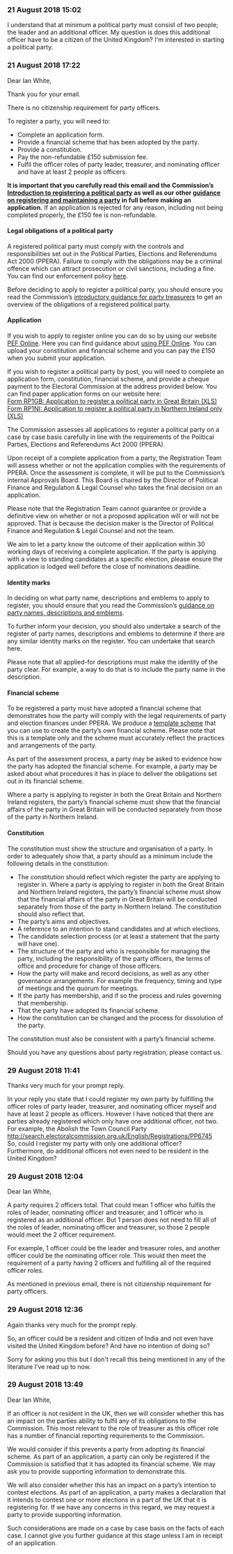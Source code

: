 ### 21 August 2018 15:02

I understand that at minimum a political party must consist of two people; the leader and an additional officer. My question is does this additional officer have to be a citizen of the United Kingdom? I'm interested in starting a political party.



### 21 August 2018 17:22

Dear Ian White,

Thank you for your email.

There is no citizenship requirement for party officers.

To register a party, you will need to:
- Complete an application form.
- Provide a financial scheme that has been adopted by the party.
- Provide a constitution.
- Pay the non-refundable £150 submission fee.
- Fulfil the officer roles of party leader, treasurer, and nominating officer and have at least 2 people as officers. 

**It is important that you carefully read this email and the Commission’s [Introduction to registering a political party](https://www.electoralcommission.org.uk/__data/assets/pdf_file/0004/107680/intro-registration-rp.pdf) as well as our other [guidance on registering and maintaining a party](https://www.electoralcommission.org.uk/i-am-a/party-or-campaigner/guidance-for-political-parties/registering-and-maintaining-a-party) in full before making an application.**  If an application is rejected for any reason, including not being completed properly, the £150 fee is non-refundable.

#### Legal obligations of a political party
A registered political party must comply with the controls and responsibilities set out in the Political Parties, Elections and Referendums Act 2000 (PPERA).  Failure to comply with the obligations may be a criminal offence which can attract prosecution or civil sanctions, including a fine. You can find our enforcement policy [here](https://www.electoralcommission.org.uk/__data/assets/pdf_file/0011/199703/April-2016-Enforcement-Policy.pdf). 

Before deciding to apply to register a political party, you should ensure you read the Commission’s [introductory guidance for party treasurers](https://www.electoralcommission.org.uk/__data/assets/pdf_file/0013/102262/intro-party-treasurer-rp.pdf) to get an overview of the obligations of a registered political party.

#### Application
If you wish to apply to register online you can do so by using our website [PEF Online](https://pefonline.electoralcommission.org.uk/Default.aspx). Here you can find guidance about [using PEF Online](http://www.electoralcommission.org.uk/__data/assets/pdf_file/0007/117799/sp-pefonline-rp-npc-rc.pdf). You can upload your constitution and financial scheme and you can pay the £150 when you submit your application. 

If you wish to register a political party by post, you will need to complete an application form, constitution, financial scheme, and provide a cheque payment to the Electoral Commission at the address provided below.  You can find paper application forms on our website here:  
[Form RP1GB: Application to register a political party in Great Britain (XLS)](https://www.electoralcommission.org.uk/__data/assets/excel_doc/0008/68309/form-rp1-gb.xls)  
[Form RP1NI: Application to register a political party in Northern Ireland only (XLS)](https://www.electoralcommission.org.uk/__data/assets/excel_doc/0004/68314/form-rp1-ni.xls)

The Commission assesses all applications to register a political party on a case by case basis carefully in line with the requirements of the Political Parties, Elections and Referendums Act 2000 (PPERA).

Upon receipt of a complete application from a party, the Registration Team will assess whether or not the application complies with the requirements of PPERA.  Once the assessment is complete, it will be put to the Commission’s internal Approvals Board.  This Board is chaired by the Director of Political Finance and Regulation & Legal Counsel who takes the final decision on an application.

Please note that the Registration Team cannot guarantee or provide a definitive view on whether or not a proposed application will or will not be approved.  That is because the decision maker is the Director of Political Finance and Regulation & Legal Counsel and not the team.

We aim to let a party know the outcome of their application within 30 working days of receiving a complete application.  If the party is applying with a view to standing candidates at a specific election, please ensure the application is lodged well before the close of nominations deadline. 

#### Identity marks
In deciding on what party name, descriptions and emblems to apply to register, you should ensure that you read the Commission’s [guidance on party names, descriptions and emblems](https://www.electoralcommission.org.uk/__data/assets/pdf_file/0009/107694/to-names-rp.pdf).

To further inform your decision, you should also undertake a search of the register of party names, descriptions and emblems to determine if there are any similar identity marks on the register.  You can undertake that search here.

Please note that all applied-for descriptions must make the identity of the party clear.  For example, a way to do that is to include the party name in the description.

#### Financial scheme
To be registered a party must have adopted a financial scheme that demonstrates how the party will comply with the legal requirements of party and election finances under PPERA.  We produce a [template scheme](https://www.electoralcommission.org.uk/__data/assets/word_doc/0007/68317/doc-financial-rp.doc) that you can use to create the party’s own financial scheme.  Please note that this is a template only and the scheme must accurately reflect the practices and arrangements of the party.

As part of the assessment process, a party may be asked to evidence how the party has adopted the financial scheme.  For example, a party may be asked about what procedures it has in place to deliver the obligations set out in its financial scheme.

Where a party is applying to register in both the Great Britain and Northern Ireland registers, the party’s financial scheme must show that the financial affairs of the party in Great Britain will be conducted separately from those of the party in Northern Ireland.

#### Constitution
The constitution must show the structure and organisation of a party.  In order to adequately show that, a party should as a minimum include the following details in the constitution:

- The constitution should reflect which register the party are applying to register in. Where a party is applying to register in both the Great Britain and Northern Ireland registers, the party’s financial scheme must show that the financial affairs of the party in Great Britain will be conducted separately from those of the party in Northern Ireland.  The constitution should also reflect that.
- The party’s aims and objectives.
- A reference to an intention to stand candidates and at which elections.
- The candidate selection process (or at least a statement that the party will have one).
- The structure of the party and who is responsible for managing the party, including the responsibility of the party officers, the terms of office and procedure for change of those officers.
- How the party will make and record decisions, as well as any other governance arrangements.  For example the frequency, timing and type of meetings and the quorum for meetings.
- If the party has membership, and if so the process and rules governing that membership.
- That the party have adopted its financial scheme.
- How the constitution can be changed and the process for dissolution of the party.

The constitution must also be consistent with a party’s financial scheme.

Should you have any questions about party registration, please contact us.
  
  
  
### 29 August 2018 11:41
  
Thanks very much for your prompt reply.
  
In your reply you state that I could register my own party by fulfilling the officer roles of party leader, treasurer, and nominating officer myself and have at least 2 people as officers. However I have noticed that there are parties already registered which only have one additional officer, not two.  
For example, the Abolish the Town Council Party  
http://search.electoralcommission.org.uk/English/Registrations/PP6745  
So, could I register my party with only one additional officer?  
Furthermore, do additional officers not even need to be resident in the United Kingdom?

### 29 August 2018 12:04

Dear Ian White,

A party requires 2 officers total. That could mean 1 officer who fulfils the roles of leader, nominating officer and treasurer, and 1 officer who is registered as an additional officer. But 1 person does not need to fill all of the roles of leader, nominating officer and treasurer, so those 2 people would meet the 2 officer requirement.

For example, 1 officer could be the leader and treasurer roles, and another officer could be the nominating officer role. This would then meet the requirement of a party having 2 officers and fulfilling all of the required officer roles.

As mentioned in previous email, there is not citizenship requirement for party officers.

### 29 August 2018 12:36

Again thanks very much for the prompt reply.

So, an officer could be a resident and citizen of India and not even have visited the United Kingdom before? And have no intention of doing so?

Sorry for asking you this but I don't recall this being mentioned in any of the literature I've read up to now.

### 29 August 2018 13:49

Dear Ian White,

If an officer is not resident in the UK, then we will consider whether this has an impact on the parties ability to fulfil any of its obligations to the Commission. This most relevant to the role of treasurer as this officer role has a number of financial reporting requirements to the Commission.

We would consider if this prevents a party from adopting its financial scheme. As part of an application, a party can only be registered if the Commission is satisfied that it has adopted its financial scheme. We may ask you to provide supporting information to demonstrate this.

We will also consider whether this has an impact on a party’s intention to contest elections. As part of an application, a party makes a declaration that it intends to contest one or more elections in a part of the UK that it is registering for. If we have any concerns in this regard, we may request a party to provide supporting information.

Such considerations are made on a case by case basis on the facts of each case. I cannot give you further guidance at this stage unless I am in receipt of an application.

